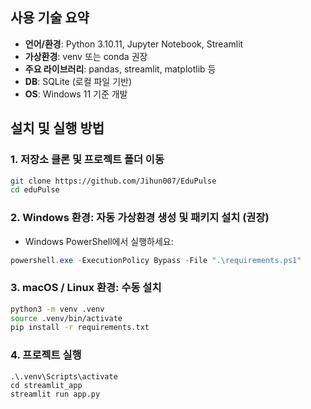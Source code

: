 ## 사용 기술 요약

- **언어/환경**: Python 3.10.11, Jupyter Notebook, Streamlit
- **가상환경**: venv 또는 conda 권장
- **주요 라이브러리**: pandas, streamlit, matplotlib 등
- **DB**: SQLite (로컬 파일 기반)
- **OS**: Windows 11 기준 개발

## 설치 및 실행 방법

### 1. 저장소 클론 및 프로젝트 폴더 이동
```bash
git clone https://github.com/Jihun007/EduPulse
cd eduPulse
```
### 2. Windows 환경: 자동 가상환경 생성 및 패키지 설치 (권장)
 - Windows PowerShell에서 실행하세요:
```powershell
powershell.exe -ExecutionPolicy Bypass -File ".\requirements.ps1"
```

### 3. macOS / Linux 환경: 수동 설치
```bash
python3 -m venv .venv
source .venv/bin/activate
pip install -r requirements.txt
```

### 4. 프로젝트 실행
```
.\.venv\Scripts\activate
cd streamlit_app
streamlit run app.py
```
